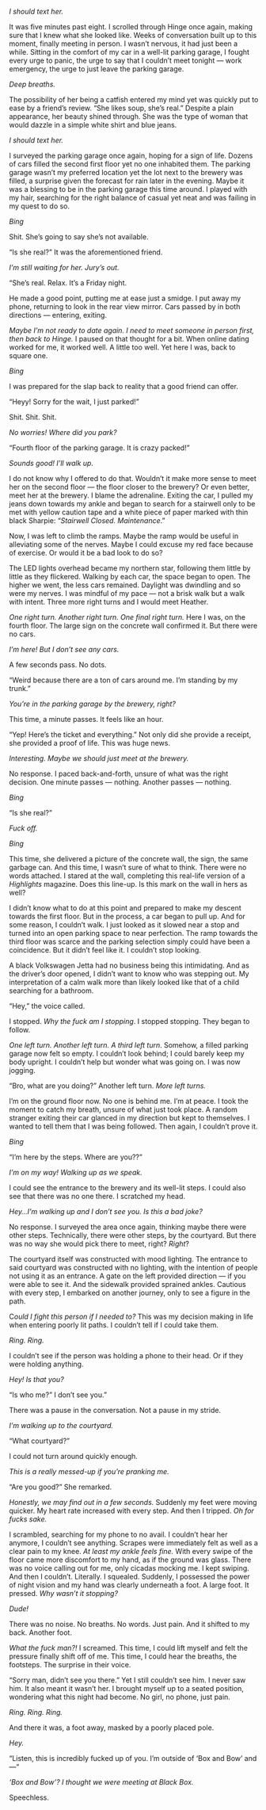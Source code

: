 *I should text her.*

  
It was five minutes past eight. I scrolled through Hinge once again, making sure that I knew what she looked like. Weeks of conversation built up to this moment, finally meeting in person. I wasn’t nervous, it had just been a while. Sitting in the comfort of my car in a well-lit parking garage, I fought every urge to panic, the urge to say that I couldn’t meet tonight — work emergency, the urge to just leave the parking garage.  
  
*Deep breaths.*  
  
The possibility of her being a catfish entered my mind yet was quickly put to ease by a friend’s review. “She likes soup, she’s real.” Despite a plain appearance, her beauty shined through. She was the type of woman that would dazzle in a simple white shirt and blue jeans.  
  
*I should text her.*  
  
I surveyed the parking garage once again, hoping for a sign of life. Dozens of cars filled the second first floor yet no one inhabited them. The parking garage wasn’t my preferred location yet the lot next to the brewery was filled, a surprise given the forecast for rain later in the evening. Maybe it was a blessing to be in the parking garage this time around. I played with my hair, searching for the right balance of casual yet neat and was failing in my quest to do so.  
  
*Bing*  
  
Shit. She’s going to say she’s not available.  
  
“Is she real?” It was the aforementioned friend.  
  
*I’m still waiting for her. Jury’s out.*  
  
“She’s real. Relax. It’s a Friday night.  
  
He made a good point, putting me at ease just a smidge. I put away my phone, returning to look in the rear view mirror. Cars passed by in both directions — entering, exiting.  
  
*Maybe I’m not ready to date again. I need to meet someone in person first, then back to Hinge.* I paused on that thought for a bit. When online dating worked for me, it worked well. A little too well. Yet here I was, back to square one.  
  
*Bing*  
  
I was prepared for the slap back to reality that a good friend can offer.  
  
“Heyy! Sorry for the wait, I just parked!”  
  
Shit. Shit. Shit.  
  
*No worries! Where did you park?*  
  
“Fourth floor of the parking garage. It is crazy packed!”  
  
*Sounds good! I’ll walk up.*  
  
I do not know why I offered to do that. Wouldn’t it make more sense to meet her on the second floor — the floor closer to the brewery? Or even better, meet her at the brewery.  I blame the adrenaline. Exiting the car, I pulled my jeans down towards my ankle and began to search for a stairwell only to be met with yellow caution tape and a white piece of paper marked with thin black Sharpie: “*Stairwell Closed. Maintenance*.”   
  
Now, I was left to climb the ramps. Maybe the ramp would be useful in alleviating some of the nerves. Maybe I could excuse my red face because of exercise. Or would it be a bad look to do so?  
  
The LED lights overhead became my northern star, following them little by little as they flickered. Walking by each car, the space began to open. The higher we went, the less cars remained. Daylight was dwindling and so were my nerves. I was mindful of my pace — not a brisk walk but a walk with intent. Three more right turns and I would meet Heather.  
  
*One right turn. Another right turn. One final right turn.* Here I was, on the fourth floor. The large sign on the concrete wall confirmed it. But there were no cars.  
  
*I’m here! But I don’t see any cars.*  
  
A few seconds pass. No dots.  
  
“Weird because there are a ton of cars around me. I’m standing by my trunk.”  
  
*You’re in the parking garage by the brewery, right?*  
  
This time, a minute passes. It feels like an hour.  
  
“Yep! Here’s the ticket and everything.” Not only did she provide a receipt, she provided a proof of life. This was huge news.  
  
*Interesting. Maybe we should just meet at the brewery.*  
  
No response. I paced back-and-forth, unsure of what was the right decision. One minute passes — nothing. Another passes — nothing.  
  
*Bing*  
  
“Is she real?”  
  
*Fuck off.*  
  
*Bing*  
  
This time, she delivered a picture of the concrete wall, the sign, the same garbage can. And this time, I wasn’t sure of what to think. There were no words attached. I stared at the wall, completing this real-life version of a *Highlights* magazine. Does this line-up. Is this mark on the wall in hers as well?  
  
I didn’t know what to do at this point and prepared to make my descent towards the first floor. But in the process, a car began to pull up. And for some reason, I couldn’t walk. I just looked as it slowed near a stop and turned into an open parking space to near perfection. The ramp towards the third floor was scarce and the parking selection simply could have been a coincidence. But it didn’t feel like it. I couldn’t stop looking.  
  
A black Volkswagen Jetta had no business being this intimidating. And as the driver’s door opened, I didn’t want to know who was stepping out. My interpretation of a calm walk more than likely looked like that of a child searching for a bathroom.  
  
“Hey,” the voice called.  
  
I stopped. *Why the fuck am I stopping*. I stopped stopping. They began to follow.  
  
*One left turn. Another left turn. A third left turn*. Somehow, a filled parking garage now felt so empty. I couldn’t look behind; I could barely keep my body upright. I couldn’t help but wonder what was going on. I was now jogging.  
  
“Bro, what are you doing?” Another left turn. *More left turns.*  
  
I’m on the ground floor now. No one is behind me. I’m at peace. I took the moment to catch my breath, unsure of what just took place. A random stranger exiting their car glanced in my direction but kept to themselves. I wanted to tell them that I was being followed. Then again, I couldn’t prove it.   
  
*Bing*  
  
“I’m here by the steps. Where are you??”  
  
*I’m on my way! Walking up as we speak.*  
  
I could see the entrance to the brewery and its well-lit steps. I could also see that there was no one there. I scratched my head.  
  
*Hey…I’m walking up and I don’t see you. Is this a bad joke?*  
  
No response. I surveyed the area once again, thinking maybe there were other steps. Technically, there were other steps, by the courtyard. But there was no way she would pick there to meet, right? *Right*?  
  
The courtyard itself was constructed with mood lighting. The entrance to said courtyard was constructed with no lighting, with the intention of people not using it as an entrance. A gate on the left provided direction — if you were able to see it. And the sidewalk provided sprained ankles. Cautious with every step, I embarked on another journey, only to see a figure in the path.  
  
C*ould I fight this person if I needed to?* This was my decision making in life when entering poorly lit paths. I couldn’t tell if I could take them.  
  
*Ring. Ring.*  
  
I couldn’t see if the person was holding a phone to their head. Or if they were holding anything.  
  
*Hey! Is that you?*  
  
“Is who me?” I don’t see you.”  
  
There was a pause in the conversation. Not a pause in my stride.  
  
*I’m walking up to the courtyard.*  
  
“What courtyard?”  
  
I could not turn around quickly enough.  
  
*This is a really messed-up if you’re pranking me.*  
  
“Are you good?” She remarked.   
  
*Honestly, we may find out in a few seconds.* Suddenly my feet were moving quicker. My heart rate increased with every step. And then I tripped. *Oh for fucks sake.*   
  
I scrambled, searching for my phone to no avail. I couldn’t hear her anymore, I couldn’t see anything. Scrapes were immediately felt as well as a clear pain to my knee. *At least my ankle feels fine.* With every swipe of the floor came more discomfort to my hand, as if the ground was glass. There was no voice calling out for me, only cicadas mocking me. I kept swiping. And then I couldn’t. Literally. I squealed. Suddenly, I possessed the power of night vision and my hand was clearly underneath a foot. A large foot. It pressed. *Why wasn’t it stopping?*  
  
*Dude!*  
  
There was no noise. No breaths. No words. Just pain. And it shifted to my back. Another foot.  
  
*What the fuck man?!* I screamed. This time, I could lift myself and felt the pressure finally shift off of me. This time, I could hear the breaths, the footsteps. The surprise in their voice.  
  
“Sorry man, didn’t see you there.” Yet I still couldn’t see him. I never saw him. It also meant it wasn’t her. I brought myself up to a seated position, wondering what this night had become. No girl, no phone, just pain.  
  
*Ring. Ring. Ring.*  
  
And there it was, a foot away, masked by a poorly placed pole.  
  
*Hey.*  
  
“Listen, this is incredibly fucked up of you. I’m outside of ‘Box and Bow’ and—“  
  
*‘Box and Bow’? I thought we were meeting at Black Box.*  
  
Speechless.  
